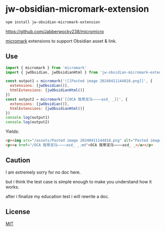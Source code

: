 # jw-obsidian-micromark-extension

```sh
npm install jw-obsidian-micromark-extension
```

https://github.com/Jabberwocky238/micromicro

[micromark][] extensions to support Obsidian asset & link.

## Use

```js
import { micromark } from 'micromark'
import { jwObsidian, jwObsidianHtml } from 'jw-obsidian-micromark-extension'

const output1 = micromark('![[Pasted image 20240411144818.png]]', {
  extensions: [jwObsidian()],
  htmlExtensions: [jwObsidianHtml()]
})
const output2 = micromark('[[OCA 我草泥马————asd_ _]]', {
  extensions: [jwObsidian()],
  htmlExtensions: [jwObsidianHtml()]
})
console.log(output1)
console.log(output2)
```

Yields:

```html
<p><img src="/assets/Pasted image 20240411144818.png" alt="Pasted image 20240411144818.png"></img></p>
<p><a href="/OCA 我草泥马————asd_ _.md">OCA 我草泥马————asd_ _</a></p>
```

## Caution

I am extremely sorry for no doc here. 

but i think the test case is simple enough to make you understand how it works.

after i finalize my education test i will rewrite a doc.

## License

[MIT][license]

[npm]: https://docs.npmjs.com/cli/install

[license]: license

[micromark]: https://github.com/micromark/micromark
